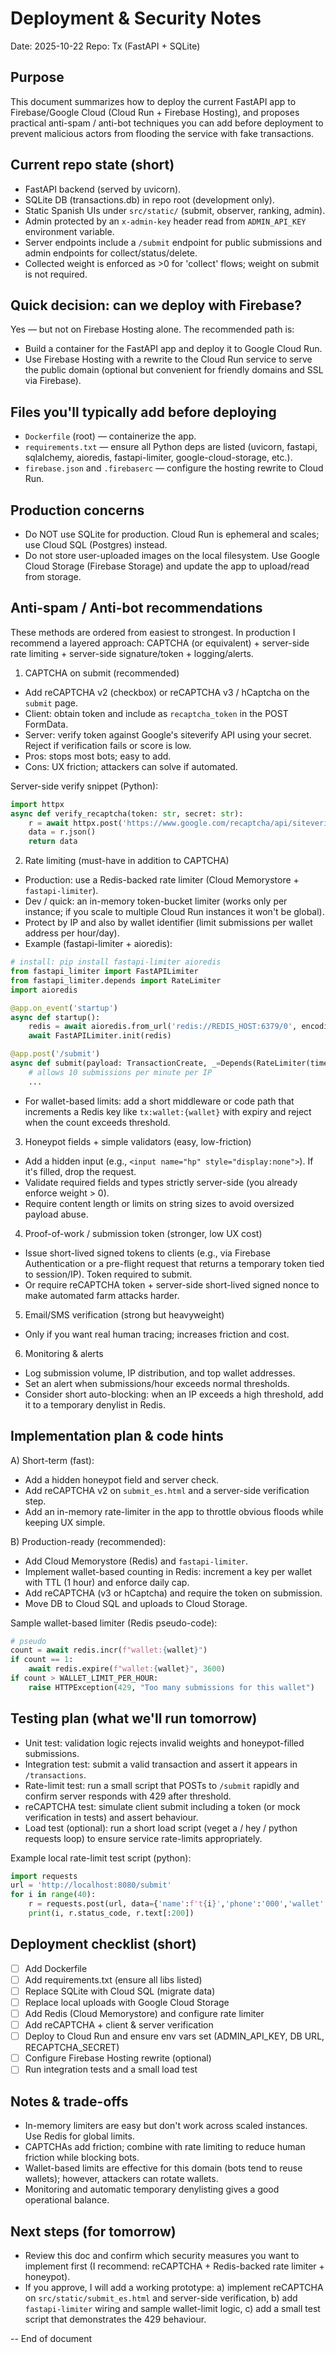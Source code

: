 Deployment & Security Notes
==========================

Date: 2025-10-22
Repo: Tx (FastAPI + SQLite)

Purpose
-------
This document summarizes how to deploy the current FastAPI app to Firebase/Google Cloud (Cloud Run + Firebase Hosting), and proposes practical anti-spam / anti-bot techniques you can add before deployment to prevent malicious actors from flooding the service with fake transactions.

Current repo state (short)
--------------------------
- FastAPI backend (served by uvicorn).
- SQLite DB (transactions.db) in repo root (development only).
- Static Spanish UIs under `src/static/` (submit, observer, ranking, admin).
- Admin protected by an `x-admin-key` header read from `ADMIN_API_KEY` environment variable.
- Server endpoints include a `/submit` endpoint for public submissions and admin endpoints for collect/status/delete.
- Collected weight is enforced as >0 for 'collect' flows; weight on submit is not required.

Quick decision: can we deploy with Firebase?
-------------------------------------------
Yes — but not on Firebase Hosting alone. The recommended path is:
- Build a container for the FastAPI app and deploy it to Google Cloud Run.
- Use Firebase Hosting with a rewrite to the Cloud Run service to serve the public domain (optional but convenient for friendly domains and SSL via Firebase).

Files you'll typically add before deploying
------------------------------------------
- `Dockerfile` (root) — containerize the app.
- `requirements.txt` — ensure all Python deps are listed (uvicorn, fastapi, sqlalchemy, aioredis, fastapi-limiter, google-cloud-storage, etc.).
- `firebase.json` and `.firebaserc` — configure the hosting rewrite to Cloud Run.

Production concerns
-------------------
- Do NOT use SQLite for production. Cloud Run is ephemeral and scales; use Cloud SQL (Postgres) instead.
- Do not store user-uploaded images on the local filesystem. Use Google Cloud Storage (Firebase Storage) and update the app to upload/read from storage.

Anti-spam / Anti-bot recommendations
-----------------------------------
These methods are ordered from easiest to strongest. In production I recommend a layered approach: CAPTCHA (or equivalent) + server-side rate limiting + server-side signature/token + logging/alerts.

1) CAPTCHA on submit (recommended)
  - Add reCAPTCHA v2 (checkbox) or reCAPTCHA v3 / hCaptcha on the `submit` page.
  - Client: obtain token and include as `recaptcha_token` in the POST FormData.
  - Server: verify token against Google's siteverify API using your secret. Reject if verification fails or score is low.
  - Pros: stops most bots; easy to add.
  - Cons: UX friction; attackers can solve if automated.

Server-side verify snippet (Python):
```py
import httpx
async def verify_recaptcha(token: str, secret: str):
    r = await httpx.post('https://www.google.com/recaptcha/api/siteverify', data={'secret': secret, 'response': token}, timeout=5)
    data = r.json()
    return data
```

2) Rate limiting (must-have in addition to CAPTCHA)
  - Production: use a Redis-backed rate limiter (Cloud Memorystore + `fastapi-limiter`).
  - Dev / quick: an in-memory token-bucket limiter (works only per instance; if you scale to multiple Cloud Run instances it won't be global).
  - Protect by IP and also by wallet identifier (limit submissions per wallet address per hour/day).
  - Example (fastapi-limiter + aioredis):
```py
# install: pip install fastapi-limiter aioredis
from fastapi_limiter import FastAPILimiter
from fastapi_limiter.depends import RateLimiter
import aioredis

@app.on_event('startup')
async def startup():
    redis = await aioredis.from_url('redis://REDIS_HOST:6379/0', encoding='utf-8', decode_responses=True)
    await FastAPILimiter.init(redis)

@app.post('/submit')
async def submit(payload: TransactionCreate, _=Depends(RateLimiter(times=10, seconds=60))):
    # allows 10 submissions per minute per IP
    ...
```
  - For wallet-based limits: add a short middleware or code path that increments a Redis key like `tx:wallet:{wallet}` with expiry and reject when the count exceeds threshold.

3) Honeypot fields + simple validators (easy, low-friction)
  - Add a hidden input (e.g., `<input name="hp" style="display:none">`). If it's filled, drop the request.
  - Validate required fields and types strictly server-side (you already enforce weight > 0).
  - Require content length or limits on string sizes to avoid oversized payload abuse.

4) Proof-of-work / submission token (stronger, low UX cost)
  - Issue short-lived signed tokens to clients (e.g., via Firebase Authentication or a pre-flight request that returns a temporary token tied to session/IP). Token required to submit.
  - Or require reCAPTCHA token + server-side short-lived signed nonce to make automated farm attacks harder.

5) Email/SMS verification (strong but heavyweight)
  - Only if you want real human tracing; increases friction and cost.

6) Monitoring & alerts
  - Log submission volume, IP distribution, and top wallet addresses.
  - Set an alert when submissions/hour exceeds normal thresholds.
  - Consider short auto-blocking: when an IP exceeds a high threshold, add it to a temporary denylist in Redis.

Implementation plan & code hints
-------------------------------
A) Short-term (fast):
  - Add a hidden honeypot field and server check.
  - Add reCAPTCHA v2 on `submit_es.html` and a server-side verification step.
  - Add an in-memory rate-limiter in the app to throttle obvious floods while keeping UX simple.

B) Production-ready (recommended):
  - Add Cloud Memorystore (Redis) and `fastapi-limiter`.
  - Implement wallet-based counting in Redis: increment a key per wallet with TTL (1 hour) and enforce daily cap.
  - Add reCAPTCHA (v3 or hCaptcha) and require the token on submission.
  - Move DB to Cloud SQL and uploads to Cloud Storage.

Sample wallet-based limiter (Redis pseudo-code):
```py
# pseudo
count = await redis.incr(f"wallet:{wallet}")
if count == 1:
    await redis.expire(f"wallet:{wallet}", 3600)
if count > WALLET_LIMIT_PER_HOUR:
    raise HTTPException(429, "Too many submissions for this wallet")
```

Testing plan (what we'll run tomorrow)
--------------------------------------
- Unit test: validation logic rejects invalid weights and honeypot-filled submissions.
- Integration test: submit a valid transaction and assert it appears in `/transactions`.
- Rate-limit test: run a small script that POSTs to `/submit` rapidly and confirm server responds with 429 after threshold.
- reCAPTCHA test: simulate client submit including a token (or mock verification in tests) and assert behaviour.
- Load test (optional): run a short load script (veget a / hey / python requests loop) to ensure service rate-limits appropriately.

Example local rate-limit test script (python):
```py
import requests
url = 'http://localhost:8080/submit'
for i in range(40):
    r = requests.post(url, data={'name':f't{i}','phone':'000','wallet':'W','weight_kg':1}, timeout=5)
    print(i, r.status_code, r.text[:200])
```

Deployment checklist (short)
----------------------------
- [ ] Add Dockerfile
- [ ] Add requirements.txt (ensure all libs listed)
- [ ] Replace SQLite with Cloud SQL (migrate data)
- [ ] Replace local uploads with Google Cloud Storage
- [ ] Add Redis (Cloud Memorystore) and configure rate limiter
- [ ] Add reCAPTCHA + client & server verification
- [ ] Deploy to Cloud Run and ensure env vars set (ADMIN_API_KEY, DB URL, RECAPTCHA_SECRET)
- [ ] Configure Firebase Hosting rewrite (optional)
- [ ] Run integration tests and a small load test

Notes & trade-offs
------------------
- In-memory limiters are easy but don't work across scaled instances. Use Redis for global limits.
- CAPTCHAs add friction; combine with rate limiting to reduce human friction while blocking bots.
- Wallet-based limits are effective for this domain (bots tend to reuse wallets); however, attackers can rotate wallets.
- Monitoring and automatic temporary denylisting gives a good operational balance.

Next steps (for tomorrow)
-------------------------
- Review this doc and confirm which security measures you want to implement first (I recommend: reCAPTCHA + Redis-backed rate limiter + honeypot).
- If you approve, I will add a working prototype: a) implement reCAPTCHA on `src/static/submit_es.html` and server-side verification, b) add `fastapi-limiter` wiring and sample wallet-limit logic, c) add a small test script that demonstrates the 429 behaviour.


-- End of document
